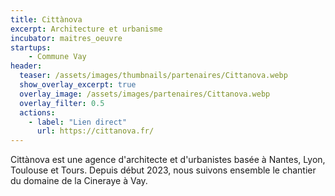 ```yaml
---
title: Cittànova
excerpt: Architecture et urbanisme
incubator: maitres_oeuvre
startups:
    - Commune Vay
header:
  teaser: /assets/images/thumbnails/partenaires/Cittanova.webp
  show_overlay_excerpt: true
  overlay_image: /assets/images/partenaires/Cittanova.webp
  overlay_filter: 0.5
  actions:
    - label: "Lien direct"
      url: https://cittanova.fr/
---
```


Cittànova est une agence d'architecte et d'urbanistes basée à Nantes, Lyon, Toulouse et Tours. Depuis début 2023, nous suivons ensemble le chantier du domaine de la Cineraye à Vay.
